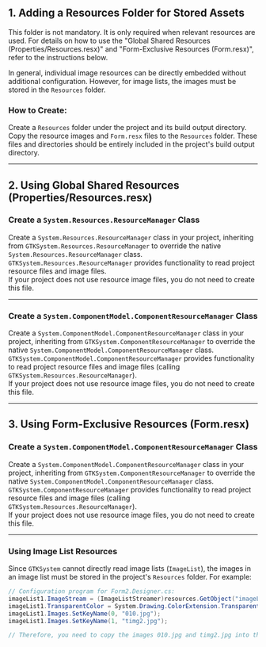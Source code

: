 ## 1. Adding a Resources Folder for Stored Assets

This folder is not mandatory. It is only required when relevant resources are used. For details on how to use the "Global Shared Resources (Properties/Resources.resx)" and "Form-Exclusive Resources (Form.resx)", refer to the instructions below.

In general, individual image resources can be directly embedded without additional configuration. However, for image lists, the images must be stored in the `Resources` folder.

### How to Create:
Create a `Resources` folder under the project and its build output directory. Copy the resource images and `Form.resx` files to the `Resources` folder. These files and directories should be entirely included in the project's build output directory.

---

## 2. Using Global Shared Resources (Properties/Resources.resx)

### Create a `System.Resources.ResourceManager` Class
Create a `System.Resources.ResourceManager` class in your project, inheriting from `GTKSystem.Resources.ResourceManager` to override the native `System.Resources.ResourceManager` class.  
`GTKSystem.Resources.ResourceManager` provides functionality to read project resource files and image files.  
If your project does not use resource image files, you do not need to create this file.

---

### Create a `System.ComponentModel.ComponentResourceManager` Class
Create a `System.ComponentModel.ComponentResourceManager` class in your project, inheriting from `GTKSystem.ComponentResourceManager` to override the native `System.ComponentModel.ComponentResourceManager` class.  
`GTKSystem.ComponentModel.ComponentResourceManager` provides functionality to read project resource files and image files (calling `GTKSystem.Resources.ResourceManager`).  
If your project does not use resource image files, you do not need to create this file.

---

## 3. Using Form-Exclusive Resources (Form.resx)

### Create a `System.ComponentModel.ComponentResourceManager` Class
Create a `System.ComponentModel.ComponentResourceManager` class in your project, inheriting from `GTKSystem.ComponentResourceManager` to override the native `System.ComponentModel.ComponentResourceManager` class.  
`GTKSystem.ComponentResourceManager` provides functionality to read project resource files and image files (calling `GTKSystem.Resources.ResourceManager`).  
If your project does not use resource image files, you do not need to create this file.

---

### Using Image List Resources
Since `GTKSystem` cannot directly read image lists (`ImageList`), the images in an image list must be stored in the project's `Resources` folder. For example:

```csharp
// Configuration program for Form2.Designer.cs:
imageList1.ImageStream = (ImageListStreamer)resources.GetObject("imageList1.ImageStream");
imageList1.TransparentColor = System.Drawing.ColorExtension.Transparent;
imageList1.Images.SetKeyName(0, "010.jpg");
imageList1.Images.SetKeyName(1, "timg2.jpg");

// Therefore, you need to copy the images 010.jpg and timg2.jpg into the Resources folder or Resources/imageList1 folder.
